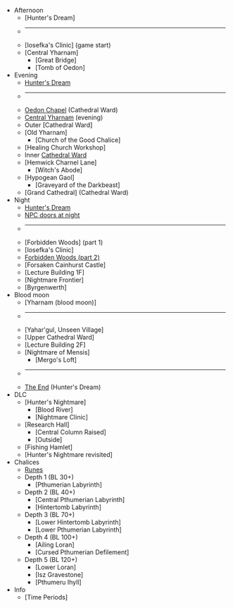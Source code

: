 * Afternoon
  * [Hunter's Dream]
  * ---
  * [Iosefka's Clinic] (game start)
  * [Central Yharnam]
    * [Great Bridge]
    * [Tomb of Oedon]
* Evening
  * [Hunter's Dream](dream_evening)
  * ---
  * [Oedon Chapel](Cathedral_Ward) (Cathedral Ward)
  * [Central Yharnam](yharnam_evening) (evening)
  * Outer [Cathedral Ward]
  * [Old Yharnam]
    * [Church of the Good Chalice]
  * [Healing Church Workshop]
  * Inner [Cathedral Ward](inner_cathedral_ward)
  * [Hemwick Charnel Lane]
    * [Witch's Abode]
  * [Hypogean Gaol]
    * [Graveyard of the Darkbeast]
  * [Grand Cathedral] (Cathedral Ward)
* Night
  * [Hunter's Dream](dream_night)
  * [NPC doors at night](doors_night)
  * ---
  * [Forbidden Woods] (part 1)
  * [Iosefka's Clinic]
  * [Forbidden Woods (part 2)](fb_2)
  * [Forsaken Cainhurst Castle]
  * [Lecture Building 1F]
  * [Nightmare Frontier]
  * [Byrgenwerth]
* Blood moon
  * [Yharnam (blood moon)]
  * ---
  * [Yahar'gul, Unseen Village]
  * [Upper Cathedral Ward]
  * [Lecture Building 2F]
  * [Nightmare of Mensis]
    * [Mergo's Loft]
  * ---
  * [The End](dream_end) (Hunter's Dream)
* DLC
  * [Hunter's Nightmare]
    * [Blood River]
    * [Nightmare Clinic]
  * [Research Hall]
    * [Central Column Raised]
    * [Outside]
  * [Fishing Hamlet]
  * [Hunter's Nightmare revisited]
* Chalices
  * [Runes](chalice_runes)
  * Depth 1 (BL 30+)
    * [Pthumerian Labyrinth]
  * Depth 2 (BL 40+)
    * [Central Pthumerian Labyrinth]
    * [Hintertomb Labyrinth]
  * Depth 3 (BL 70+)
    * [Lower Hintertomb Labyrinth]
    * [Lower Pthumerian Labyrinth]
  * Depth 4 (BL 100+)
    * [Ailing Loran]
    * [Cursed Pthumerian Defilement]
  * Depth 5 (BL 120+)
    * [Lower Loran]
    * [Isz Gravestone]
    * [Pthumeru Ihyll]
* Info
  * [Time Periods]
